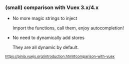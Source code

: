 ### (small) comparison with Vuex 3.x/4.x


- No more magic strings to inject

    Import the functions, call them, enjoy autocompletion!

- No need to dynamically add stores

    They are all dynamic by default.

<small>https://pinia.vuejs.org/introduction.html#comparison-with-vuex</small>

<aside class="notes">
</aside>
